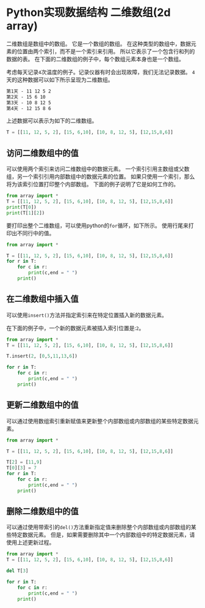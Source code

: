 # Python实现数据结构 二维数组(2d array)	

二维数组是数组中的数组。 它是一个数组的数组。 在这种类型的数组中，数据元素的位置由两个索引，而不是一个索引来引用。 所以它表示了一个包含行和列的数据的表。 在下面的二维数组的例子中，每个数组元素本身也是一个数组。

考虑每天记录`4`次温度的例子。记录仪器有时会出现故障，我们无法记录数据。 `4`天的这种数据可以如下所示呈现为二维数组。

```txt
第1天 - 11 12 5 2 
第2天 - 15 6 10 
第3天 - 10 8 12 5 
第4天 - 12 15 8 6
```

上述数据可以表示为如下的二维数组。

```python
T = [[11, 12, 5, 2], [15, 6,10], [10, 8, 12, 5], [12,15,8,6]]
```

## 访问二维数组中的值

可以使用两个索引来访问二维数组中的数据元素。 一个索引引用主数组或父数组，另一个索引引用内部数组中的数据元素的位置。 如果只使用一个索引，那么将为该索引位置打印整个内部数组。 下面的例子说明了它是如何工作的。

```python
from array import *
T = [[11, 12, 5, 2], [15, 6,10], [10, 8, 12, 5], [12,15,8,6]]
print(T[0])
print(T[1][2])
```

要打印出整个二维数组，可以使用python的`for`循环，如下所示。 使用行尾来打印出不同行中的值。

```python
from array import *

T = [[11, 12, 5, 2], [15, 6,10], [10, 8, 12, 5], [12,15,8,6]]
for r in T:
    for c in r:
        print(c,end = " ")
    print()
```

## 在二维数组中插入值

可以使用`insert()`方法并指定索引来在特定位置插入新的数据元素。

在下面的例子中，一个新的数据元素被插入索引位置是:`2`。

```python
from array import *
T = [[11, 12, 5, 2], [15, 6,10], [10, 8, 12, 5], [12,15,8,6]]

T.insert(2, [0,5,11,13,6])

for r in T:
    for c in r:
        print(c,end = " ")
    print()
```

## 更新二维数组中的值

可以通过使用数组索引重新赋值来更新整个内部数组或内部数组的某些特定数据元素。

```python
from array import *

T = [[11, 12, 5, 2], [15, 6,10], [10, 8, 12, 5], [12,15,8,6]]

T[2] = [11,9]
T[0][3] = 7
for r in T:
    for c in r:
        print(c,end = " ")
    print()
```

## 删除二维数组中的值

可以通过使用带索引的`del()`方法重新指定值来删除整个内部数组或内部数组的某些特定数据元素。 但是，如果需要删除其中一个内部数组中的特定数据元素，请使用上述更新过程。

```python
from array import *
T = [[11, 12, 5, 2], [15, 6,10], [10, 8, 12, 5], [12,15,8,6]]

del T[3]

for r in T:
    for c in r:
        print(c,end = " ")
    print()
```